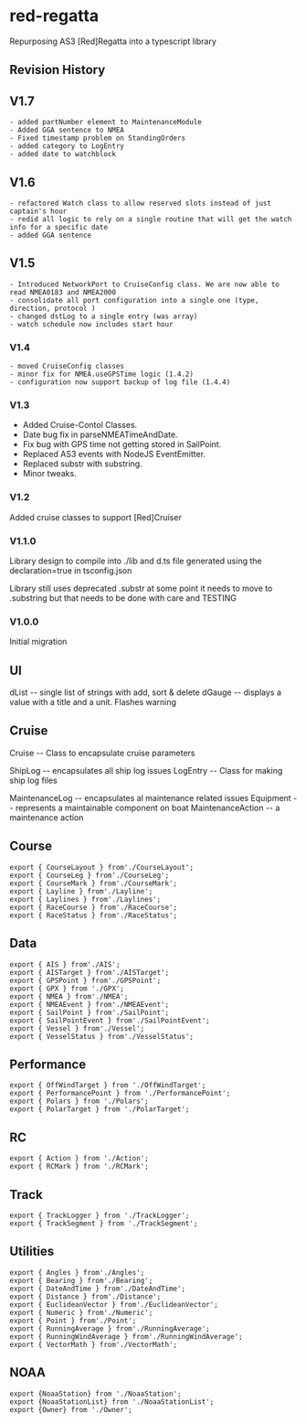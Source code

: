 # red-regatta

Repurposing AS3 [Red]Regatta into a typescript library

## Revision History

## V1.7
    - added partNumber element to MaintenanceModule
    - Added GGA sentence to NMEA
    - Fixed timestamp problem on StandingOrders
    - added category to LogEntry
    - added date to watchblock

## V1.6
    - refactored Watch class to allow reserved slots instead of just captain's hour
    - redid all logic to rely on a single routine that will get the watch info for a specific date
    - added GGA sentence 

## V1.5
    - Introduced NetworkPort to CruiseConfig class. We are now able to read NMEA0183 and NMEA2000
    - consolidate all port configuration into a single one (type, direction, protocol )
    - changed dstLog to a single entry (was array)
    - watch schedule now includes start hour

### V1.4

    - moved CruiseConfig classes
    - minor fix for NMEA.useGPSTime logic (1.4.2)
    - configuration now support backup of log file (1.4.4)

### V1.3

- Added Cruise-Contol Classes. 
- Date bug fix in parseNMEATimeAndDate. 
- Fix bug with GPS time not getting stored in SailPoint. 
- Replaced AS3 events with NodeJS EventEmitter. 
- Replaced substr with substring. 
- Minor tweaks.

### V1.2

Added cruise classes to support [Red]Cruiser


### V1.1.0

Library design to compile into ./lib and d.ts file generated using the declaration=true in tsconfig.json

Library still uses deprecated .substr at some point it needs to move to .substring but that needs to be done with care and TESTING

### V1.0.0
Initial migration

## UI

dList -- single list of strings with add, sort & delete
dGauge -- displays a value with a title and a unit. Flashes warning

## Cruise
Cruise -- Class to encapsulate cruise parameters

ShipLog -- encapsulates all ship log issues
LogEntry -- Class for making ship log files

MaintenanceLog -- encapsulates al maintenance related issues
Equipment -- represents a maintainable component on boat
MaintenanceAction -- a maintenance action

## Course

```
export { CourseLayout } from'./CourseLayout';
export { CourseLeg } from'./CourseLeg';
export { CourseMark } from'./CourseMark';
export { Layline } from'./Layline';
export { Laylines } from'./Laylines';
export { RaceCourse } from'./RaceCourse';
export { RaceStatus } from'./RaceStatus';
```

## Data
```
export { AIS } from'./AIS';
export { AISTarget } from'./AISTarget';
export { GPSPoint } from'./GPSPoint';
export { GPX } from './GPX';
export { NMEA } from'./NMEA';
export { NMEAEvent } from'./NMEAEvent';
export { SailPoint } from'./SailPoint';
export { SailPointEvent } from'./SailPointEvent';
export { Vessel } from'./Vessel';
export { VesselStatus } from'./VesselStatus';
```

## Performance
```
export { OffWindTarget } from './OffWindTarget';
export { PerformancePoint } from './PerformancePoint';
export { Polars } from './Polars';
export { PolarTarget } from './PolarTarget';
```

## RC
```
export { Action } from './Action';
export { RCMark } from './RCMark';
```

## Track
```
export { TrackLogger } from './TrackLogger';
export { TrackSegment } from './TrackSegment';
```

## Utilities
```
export { Angles } from'./Angles';
export { Bearing } from'./Bearing';
export { DateAndTime } from'./DateAndTime';
export { Distance } from'./Distance';
export { EuclideanVector } from'./EuclideanVector';
export { Numeric } from'./Numeric';
export { Point } from'./Point';
export { RunningAverage } from'./RunningAverage';
export { RunningWindAverage } from'./RunningWindAverage';
export { VectorMath } from'./VectorMath';
```

## NOAA

```
export {NoaaStation} from './NoaaStation';
export {NoaaStationList} from './NoaaStationList';
export {Owner} from './Owner';

```